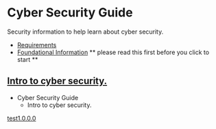 <link rel="stylesheet" href="https://github.com/novaxiophi/securityplusTraining.githubpages.io/blob/master/todo/styles.css">

# Cyber Security Guide

Security information to help learn about cyber security.

- [Requirements](SecurityPlus/requirements.md)
- [Foundational Information](SecurityPlus/foundation.md) ** please read this first before you click to start **

## [Intro to cyber security. ](SecurityPlus/IntroductionToCyberSecurity.md)

* Cyber Security Guide
  * Intro to cyber security. 
<!-- //Todo
update wedsite to look better give it a navigation menu and a nice landing page
 -->
 
 [test1.0.0.0](todo/CheatsheetMarkdown.md)